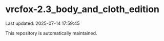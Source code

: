 # vrcfox-2.3_body_and_cloth_edition

Last updated: 2025-07-14 17:59:45

This repository is automatically maintained.
